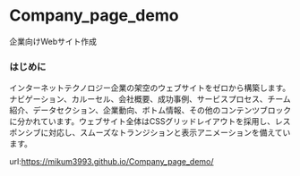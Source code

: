 # Company_page_demo
企業向けWebサイト作成

### はじめに
インターネットテクノロジー企業の架空のウェブサイトをゼロから構築します。ナビゲーション、カルーセル、会社概要、成功事例、サービスプロセス、チーム紹介、データセクション、企業動向、ボトム情報、その他のコンテンツブロックに分かれています。ウェブサイト全体はCSSグリッドレイアウトを採用し、レスポンシブに対応し、スムーズなトランジションと表示アニメーションを備えています。

url:https://mikum3993.github.io/Company_page_demo/
